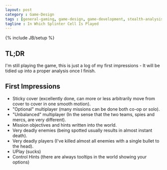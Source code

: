 ```yaml
---
layout: post
category : Game-Design
tags : [general-gaming, game-design, game-development, stealth-analysis-series]
tagline : In Which Splinter Cell Is Played
---
```

{% include JB/setup %}


## TL;DR

I'm still playing the game, this is just a log of my first impressions - It will be tidied up into a proper analysis once I finish.

## First Impressions
 - Sticky cover (excellently done, can more or less arbitrarily move from cover to cover in one smooth motion).
 - "Optional" multiplayer (many missions can be done both co-op or solo).
 - "Unbalanced" multiplayer (In the sense that the two teams, spies and mercs, are very different).
 - Mission objectives and hints written into the world.
 - Very deadly enemies (being spotted usually results in almost instant death).
 - Very deadly players (I've killed almost all enemies with a single bullet to the head).
 - UPlay (sucks)
 - Control Hints (there are always tooltips in the world showing your options)